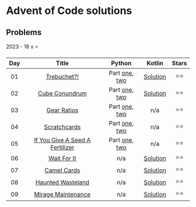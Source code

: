 # Advent of Code solutions
## Problems

2023 - 18 x ⭐

| Day |                                 Title                                  |                         Python                          |                        Kotlin                        | Stars |
|:---:|:----------------------------------------------------------------------:|:-------------------------------------------------------:|:----------------------------------------------------:|:-----:|
| 01  |           [Trebuchet?!](https://adventofcode.com/2023/day/1)           | Part [one](python/2023/1a.py), [two](python/2023/1b.py) | [Solution](kotlin/solutions/aockt/y2023/Y2023D01.kt) |  ⭐⭐   |
| 02  |         [Cube Conundrum](https://adventofcode.com/2023/day/2)          | Part [one](python/2023/2a.py), [two](python/2023/2b.py) | [Solution](kotlin/solutions/aockt/y2023/Y2023D02.kt) |  ⭐⭐   |
| 03  |           [Gear Ratios](https://adventofcode.com/2023/day/3)           | Part [one](python/2023/3a.py), [two](python/2023/3b.py) |                         n/a                          |  ⭐⭐   |
| 04  |          [Scratchcards](https://adventofcode.com/2023/day/4)           | Part [one](python/2023/4a.py), [two](python/2023/4b.py) |                         n/a                          |  ⭐⭐   |
| 05  | [If You Give A Seed A Fertilizer](https://adventofcode.com/2023/day/5) | Part [one](python/2023/5a.py), [two](python/2023/5b.py) |                         n/a                          |  ⭐⭐   |
| 06  |           [Wait For It](https://adventofcode.com/2023/day/6)           |                           n/a                           | [Solution](kotlin/solutions/aockt/y2023/Y2023D06.kt) |  ⭐⭐   |
| 07  |           [Camel Cards](https://adventofcode.com/2023/day/7)           |                           n/a                           | [Solution](kotlin/solutions/aockt/y2023/Y2023D07.kt) |  ⭐⭐   |
| 08  |        [Haunted Wasteland](https://adventofcode.com/2023/day/8)        |                           n/a                           | [Solution](kotlin/solutions/aockt/y2023/Y2023D08.kt) |  ⭐⭐   |
| 09  |       [Mirage Maintenance](https://adventofcode.com/2023/day/9)        |                           n/a                           | [Solution](kotlin/solutions/aockt/y2023/Y2023D09.kt) |  ⭐⭐   |
